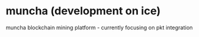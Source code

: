 # muncha (development on ice)
muncha blockchain mining platform - currently focusing on pkt integration
